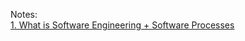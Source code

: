 Notes:\
[1. What is Software Engineering + Software Processes](1.%20What%20is%20Software%20Engineering%20+%20Software%20Processes.md)
